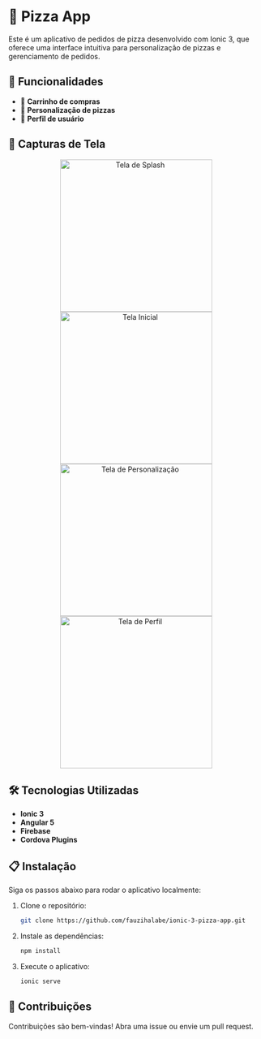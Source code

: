 # 🍕 Pizza App

Este é um aplicativo de pedidos de pizza desenvolvido com Ionic 3, que oferece uma interface intuitiva para personalização de pizzas e gerenciamento de pedidos.

## 🚀 Funcionalidades

- 🛒 **Carrinho de compras**
- 🍕 **Personalização de pizzas**
- 👤 **Perfil de usuário**

## 📸 Capturas de Tela

<p align="center">
  <img src="screenshots/splash.png" alt="Tela de Splash" width="300"/>
  <img src="screenshots/home.png" alt="Tela Inicial" width="300"/>
  <img src="screenshots/pizza.png" alt="Tela de Personalização" width="300"/>
  <img src="screenshots/profile.png" alt="Tela de Perfil" width="300"/>
</p>

## 🛠️ Tecnologias Utilizadas

- **Ionic 3**
- **Angular 5**
- **Firebase**
- **Cordova Plugins**

## 📋 Instalação

Siga os passos abaixo para rodar o aplicativo localmente:

1. Clone o repositório:
   ```bash
   git clone https://github.com/fauzihalabe/ionic-3-pizza-app.git

2. Instale as dependências:
   ```bash
   npm install

3. Execute o aplicativo:
   ```bash
   ionic serve

## 🤝 Contribuições

Contribuições são bem-vindas! Abra uma issue ou envie um pull request.


